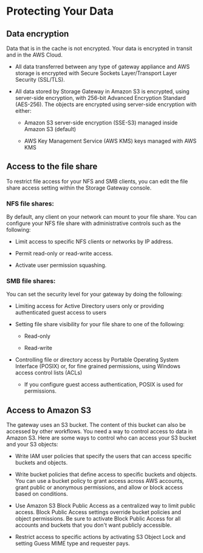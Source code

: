 # Protecting Your Data

## Data encryption

Data that is in the cache is not encrypted. Your data is encrypted in transit and in the AWS Cloud. 

* All data transferred between any type of gateway appliance and AWS storage is encrypted with Secure Sockets Layer/Transport Layer Security (SSL/TLS).

* All data stored by Storage Gateway in Amazon S3 is encrypted, using server-side encryption, with 256-bit Advanced Encryption Standard (AES-256). The objects are encrypted using server-side encryption with either:

  * Amazon S3 server-side encryption (SSE-S3) managed inside Amazon S3 (default)

  * AWS Key Management Service (AWS KMS) keys managed with AWS KMS

## Access to the file share

To restrict file access for your NFS and SMB clients, you can edit the file share access setting within the Storage Gateway console.

### NFS file shares: 

By default, any client on your network can mount to your file share. You can configure your NFS file share with administrative controls such as the following:

* Limit access to specific NFS clients or networks by IP address.

* Permit read-only or read-write access.

* Activate user permission squashing.

### SMB file shares: 

You can set the security level for your gateway by doing the following:

* Limiting access for Active Directory users only or providing authenticated guest access to users

* Setting file share visibility for your file share to one of the following:

  * Read-only

  * Read-write

* Controlling file or directory access by Portable Operating System Interface (POSIX) or, for fine grained permissions, using Windows access control lists (ACLs)

  * If you configure guest access authentication, POSIX is used for permissions.

## Access to Amazon S3

The gateway uses an S3 bucket. The content of this bucket can also be accessed by other workflows. You need a way to control access to data in Amazon S3. Here are some ways to control who can access your S3 bucket and your S3 objects:

* Write IAM user policies that specify the users that can access specific buckets and objects.

* Write bucket policies that define access to specific buckets and objects. You can use a bucket policy to grant access across AWS accounts, grant public or anonymous permissions, and allow or block access based on conditions. 

* Use Amazon S3 Block Public Access as a centralized way to limit public access. Block Public Access settings override bucket policies and object permissions. Be sure to activate Block Public Access for all accounts and buckets that you don't want publicly accessible. 

* Restrict access to specific actions by activating S3 Object Lock and setting Guess MIME type and requester pays.
